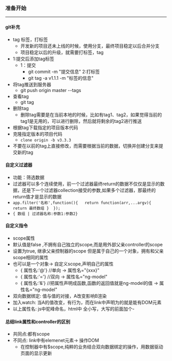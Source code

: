 ### 准备开始
---

#### git补充
* tag 标签，打标签
    - 开发新的项目还未上线的时候，使用分支，最终项目稳定以后合并分支
    - 项目稳定以后的升级，就需要打标签，tag
* 1:提交后添加tag标签 
    - 1：提交
        - git commit -m "提交信息" 
     2:打标签
        - git tag -a v1.1.1 -m "标签的信息"
* 将tag推送到服务器
    - git push  origin master --tags
* 查看tag
    - git tag 
* 删除tag
    - 删除tag需要是在当前本地的时候，比如有tag1、tag2，如果觉得当前的tag1是无用的，可以进行删除，然后就将剩余的tag2进行推送
* 根据tag下载指定的项目版本代码
* 克隆指定版本的项目代码
    - `clone origin -b v3.3.3`
* 不要在以前的tag上直接修改，而需要根据当前的数据，切换并创建分支来提交新的tag

#### 自定义过滤器
* 功能：筛选数据
* 过滤器可以多个连续使用，前一个过滤器最终return的数据不仅仅是显示的数据，还是下一个过滤器collection接受的参数,如果多个过滤器，那最终的return值才是显示的数据
* `app.filter('名称',function(){   return function(arr,...argv){   return 最终数组 }  });`
* `{ 数组 | 过滤器名称:参数1:参数2}`

#### 自定义指令
* scope属性
* 默认值是false ,不拥有自己独立的scope,而是用外部父亲controller的scope
* 设置为true, 继承父亲控制器的scope 但是属于自己的一个对象，拥有和父亲scope相同的属性
* 也可以是一个对象-> 自定义scope,声明自己的属性
    - { 属性名:'@'}  //单向 ->   属性名="{xxx}"
    - { 属性名:'='}  //双向 ->   属性名="ng-model"
    - { 属性名:'&'}  //把属性声明成函数,函数的返回值就是ng-model的值 ->   属性名="ng-model"
* 双向数据绑定: 值与值的对接，A改变影响B渲染
* 加入watch: 当A的值改变，有行为，而在link中声明为的就是能有DOM元素
* 以上属性名: js中驼峰命名，html中 全小写，大写的前面加个-

#### 总结link属性和controller的区别
* 共同点:都有scope
* 不同点: link中有elemenet元素-> 操作DOM
    - 在控制器中有$scope,纯粹的业务结合双向数据绑定的操作，用数据驱动页面的显示更新

